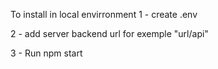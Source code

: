 To install in local envirronment
1 - create .env

2 -  add server backend url for exemple "url/api"

3 - Run npm start

